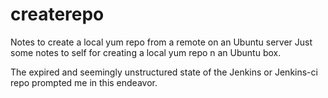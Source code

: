 # createrepo
Notes to create a local yum repo from a remote on an Ubuntu server
Just some notes to self for creating a local yum repo n an Ubuntu box.

The expired and seemingly unstructured state of the Jenkins or Jenkins-ci repo prompted me in this endeavor.
